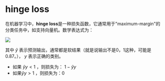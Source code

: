 # hinge loss


在机器学习中，**hinge loss**是一种损失函数，它通常用于"maximum-margin"的分类任务中，如支持向量机。数学表达式为：

![](https://cdn.jsdelivr.net/gh/vllbc/img4blog//image/Pasted%20image%2020230313232338.png)

其中 $\hat{y}$ 表示预测输出，通常都是软结果（就是说输出不是0，1这种，可能是0.87。）， $y$ 表示正确的类别。
-   如果 $\hat{y}y<1$ ，则损失为： $1-\hat{y}y$
-   如果$\hat{y}y>1$ ，则损失为：0


